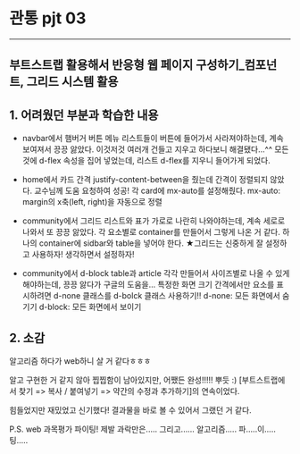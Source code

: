 # 관통 pjt 03
***
## 부트스트랩 활용해서 반응형 웹 페이지 구성하기_컴포넌트,  그리드 시스템 활용

## 1. 어려웠던 부분과 학습한 내용
- navbar에서 햄버거 버튼 메뉴
리스트들이 버튼에 들어가서 사라져야하는데, 계속 보여져서 끙끙 앓았다.
이것저것 여러개 건들고 지우고 하다보니 해결됐다...^^
모든 것에 d-flex 속성을 집어 넣었는데, 리스트 d-flex를 지우니 들어가게 되었다.

- home에서 카드 간격
justify-content-between을 줬는데 간격이 정렬되지 않았다.
교수님께 도움 요청하여 성공!
각 card에 mx-auto를 설정해줬다.
mx-auto: margin의 x축(left, right)을 자동으로 정렬

- community에서 그리드
리스트와 표가 가로로 나란히 나와야하는데, 계속 세로로 나와서 또 끙끙 앓았다.
각 요소별로 container를 만들어서 그렇게 나온 거 같다.
하나의 container에 sidbar와 table을 넣어야 한다.
★그리드는 신중하게 잘 설정하고 사용하자! 생각하면서 설정하자!

- community에서 d-block
table과 article 각각 만들어서 사이즈별로 나올 수 있게 해야하는데, 끙끙 앓다가 구글의 도움을...
특정한 화면 크기 간격에서만 요소를 표시하려면 d-none 클래스를 d-bolck 클래스 사용하기!!
d-none: 모든 화면에서 숨기기
d-block: 모든 화면에서 보이기



## 2. 소감
알고리즘 하다가 web하니 살 거 같다ㅎㅎㅎ

알고 구현한 거 같지 않아 찝찝함이 남아있지만, 어쨌든 완성!!!!! 뿌듯 :)
[부트스트랩에서 찾기 => 복사 / 붙여넣기 => 약간의 수정과 추가하기]의 연속이었다.

힘들었지만 재밌었고 신기했다! 
결과물을 바로 볼 수 있어서 그랬던 거 같다.

P.S. web 과목평가 파이팅! 제발 과락만은..... 그리고...... 알고리즘..... 파.....이.....팅.....




